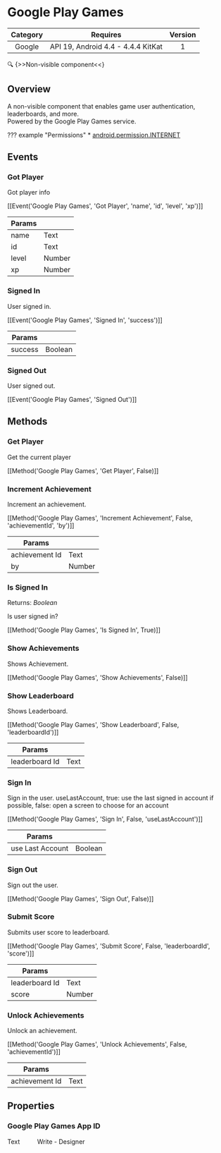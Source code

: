 # Google Play Games

| Category | Requires | Version |
|:--------:|:-------:|:--------:|
|Google|API 19, Android 4.4 - 4.4.4 KitKat|1|

:mag: {>>Non-visible component<<}

## Overview

A non-visible component that enables game user authentication, leaderboards, and more.  
Powered by the Google Play Games service.

??? example "Permissions"
    * [android.permission.INTERNET](https://developer.android.com/reference/android/Manifest.permission.html#INTERNET)


## Events

### Got Player

Got player info

[[Event('Google Play Games', 'Got Player', 'name', 'id', 'level', 'xp')]]

| Params | []() |
|--------|------|
|name|<span class="chip chip-text">Text</span>|
|id|<span class="chip chip-text">Text</span>|
|level|<span class="chip chip-number">Number</span>|
|xp|<span class="chip chip-number">Number</span>|


### Signed In

User signed in.

[[Event('Google Play Games', 'Signed In', 'success')]]

| Params | []() |
|--------|------|
|success|<span class="chip chip-boolean">Boolean</span>|


### Signed Out

User signed out.

[[Event('Google Play Games', 'Signed Out')]]

## Methods

### Get Player

Get the current player

[[Method('Google Play Games', 'Get Player', False)]]

### Increment Achievement

Increment an achievement.

[[Method('Google Play Games', 'Increment Achievement', False, 'achievementId', 'by')]]

| Params | []() |
|--------|------|
|achievement Id|<span class="chip chip-text">Text</span>|
|by|<span class="chip chip-number">Number</span>|


### Is Signed In

<span class="chip chip-boolean">Returns: <i>Boolean</i></span> 

Is user signed in?

[[Method('Google Play Games', 'Is Signed In', True)]]

### Show Achievements

Shows Achievement.

[[Method('Google Play Games', 'Show Achievements', False)]]

### Show Leaderboard

Shows Leaderboard.

[[Method('Google Play Games', 'Show Leaderboard', False, 'leaderboardId')]]

| Params | []() |
|--------|------|
|leaderboard Id|<span class="chip chip-text">Text</span>|


### Sign In

Sign in the user. useLastAccount, true: use the last signed in account if possible, false: open a screen to choose for an account

[[Method('Google Play Games', 'Sign In', False, 'useLastAccount')]]

| Params | []() |
|--------|------|
|use Last Account|<span class="chip chip-boolean">Boolean</span>|


### Sign Out

Sign out the user.

[[Method('Google Play Games', 'Sign Out', False)]]

### Submit Score

Submits user score to leaderboard.

[[Method('Google Play Games', 'Submit Score', False, 'leaderboardId', 'score')]]

| Params | []() |
|--------|------|
|leaderboard Id|<span class="chip chip-text">Text</span>|
|score|<span class="chip chip-number">Number</span>|


### Unlock Achievements

Unlock an achievement.

[[Method('Google Play Games', 'Unlock Achievements', False, 'achievementId')]]

| Params | []() |
|--------|------|
|achievement Id|<span class="chip chip-text">Text</span>|


## Properties

### Google Play Games App ID

<span class="chip chip-text">Text</span>&nbsp;&nbsp;&nbsp;&nbsp;&nbsp;&nbsp;&nbsp;&nbsp;&nbsp;&nbsp;<span class="chip chip-rw">Write</span> - <span class="chip chip-bd">Designer</span> 